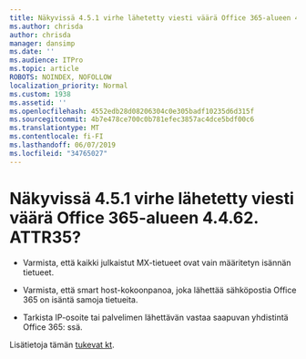 ```yaml
---
title: Näkyvissä 4.5.1 virhe lähetetty viesti väärä Office 365-alueen 4.4.62. ATTR35?
ms.author: chrisda
author: chrisda
manager: dansimp
ms.date: ''
ms.audience: ITPro
ms.topic: article
ROBOTS: NOINDEX, NOFOLLOW
localization_priority: Normal
ms.custom: 1938
ms.assetid: ''
ms.openlocfilehash: 4552edb28d08206304c0e305badf10235d6d315f
ms.sourcegitcommit: 4b7e478ce700c0b781efec3857ac4dce5bdf00c6
ms.translationtype: MT
ms.contentlocale: fi-FI
ms.lasthandoff: 06/07/2019
ms.locfileid: "34765027"
---
```

# <a name="are-you-seeing-error-451-4462-mail-sent-to-the-wrong-office-365-region-attr35"></a>Näkyvissä 4.5.1 virhe lähetetty viesti väärä Office 365-alueen 4.4.62. ATTR35?

- Varmista, että kaikki julkaistut MX-tietueet ovat vain määritetyn isännän tietueet.

- Varmista, että smart host-kokoonpanoa, joka lähettää sähköpostia Office 365 on isäntä samoja tietueita.

- Tarkista IP-osoite tai palvelimen lähettävän vastaa saapuvan yhdistintä Office 365: ssä.

Lisätietoja tämän [tukevat kt](https://support.microsoft.com/help/4057301/attr35-response-code-when-mail-is-sent-to-eop-exo).
